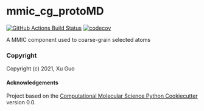 mmic_cg_protoMD
==============================
[//]: # (Badges)
[![GitHub Actions Build Status](https://github.com/REPLACE_WITH_OWNER_ACCOUNT/mmic_cg_protomd/workflows/CI/badge.svg)](https://github.com/REPLACE_WITH_OWNER_ACCOUNT/mmic_cg_protomd/actions?query=workflow%3ACI)
[![codecov](https://codecov.io/gh/REPLACE_WITH_OWNER_ACCOUNT/mmic_cg_protoMD/branch/master/graph/badge.svg)](https://codecov.io/gh/REPLACE_WITH_OWNER_ACCOUNT/mmic_cg_protoMD/branch/master)


A MMIC component used to coarse-grain selected atoms

### Copyright

Copyright (c) 2021, Xu Guo


#### Acknowledgements
 
Project based on the 
[Computational Molecular Science Python Cookiecutter](https://github.com/molssi/cookiecutter-cms) version 0.0.
